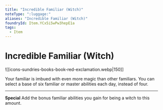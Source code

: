 ```yaml
---
title: "Incredible Familiar (Witch)"
noteType: ":luggage:"
aliases: "Incredible Familiar (Witch)"
foundryId: Item.YCx5i5wPw3hepE1a
tags:
  - Item
---
```


# Incredible Familiar (Witch)
![[icons-sundries-books-book-red-exclamation.webp|150]]

Your familiar is imbued with even more magic than other familiars. You can select a base of six familiar or master abilities each day, instead of four.

* * *

**Special** Add the bonus familiar abilities you gain for being a witch to this amount.
